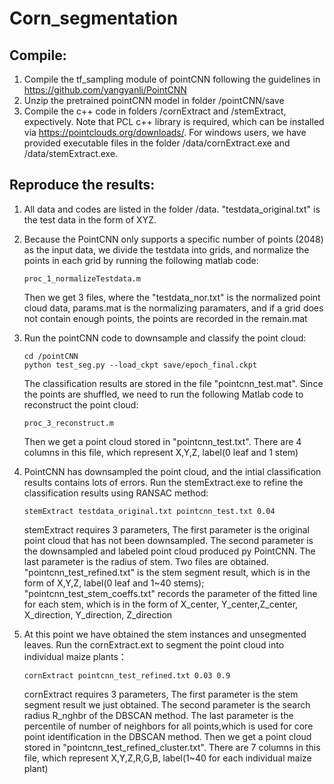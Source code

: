 # Corn_segmentation

Compile:
--------

1. Compile the tf_sampling module of pointCNN following the guidelines in https://github.com/yangyanli/PointCNN
2. Unzip the pretrained pointCNN model in folder /pointCNN/save
3. Compile the c++ code in folders /cornExtract and /stemExtract, expectively. Note that PCL c++ library is required, which can be installed via https://pointclouds.org/downloads/. For windows users, we have provided executable files in the folder /data/cornExtract.exe and /data/stemExtract.exe. 

Reproduce the results:
--------

1. All data and codes are listed in the folder /data. "testdata_original.txt" is the test data in the form of XYZ.  

2. Because the PointCNN only supports a specific number of points (2048) as the input data, we divide the testdata into grids, and normalize the points in each grid by running the following matlab code:  
    ```
    proc_1_normalizeTestdata.m
    ```
    Then we get 3 files, where the "testdata_nor.txt" is the normalized point cloud data, params.mat is the normalizing paramaters, and if a grid does not contain enough points, the points are recorded in the remain.mat  
    
3. Run the pointCNN code to downsample and classify the point cloud:  
     ```
    cd /pointCNN
    python test_seg.py --load_ckpt save/epoch_final.ckpt
    ```  
    The classification results are stored in the file "pointcnn_test.mat". Since the points are shuffled, we need to run the following Matlab code to reconstruct the point cloud:  
    ```
    proc_3_reconstruct.m
    ```
    Then we get a point cloud stored in "pointcnn_test.txt". There are 4 columns in this file, which represent X,Y,Z, label(0 leaf and 1 stem)  
    
4. PointCNN has downsampled the point cloud, and the intial classification results contains lots of errors. Run the stemExtract.exe to refine the classification results using RANSAC method:  
    ```
    stemExtract testdata_original.txt pointcnn_test.txt 0.04
    ```
    stemExtract requires 3 parameters, The first parameter is the original point cloud that has not been downsampled. The second parameter is the downsampled and labeled point cloud produced py PointCNN. The last parameter is the radius of stem.
    Two files are obtained. "pointcnn_test_refined.txt" is the stem segment result, which is in the form of X,Y,Z, label(0 leaf and 1~40 stems); "pointcnn_test_stem_coeffs.txt" records the parameter of the fitted line for each stem, which is in the form of X_center, Y_center,Z_center, X_direction, Y_direction, Z_direction  
    
5. At this point we have obtained the stem instances and unsegmented leaves. Run the cornExtract.ext to segment the point cloud into individual maize plants：  
    ```
    cornExtract pointcnn_test_refined.txt 0.03 0.9
    ```
    cornExtract requires 3 parameters, The first parameter is the stem segment result we just obtained. The second parameter is the search radius R_nghbr of the DBSCAN method. The last parameter is the percentile of number of neighbors for all points,which is used for core point identification in the DBSCAN method.
    Then we get a point cloud stored in "pointcnn_test_refined_cluster.txt". There are 7 columns in this file, which represent X,Y,Z,R,G,B, label(1~40 for each individual maize plant)  
